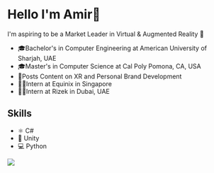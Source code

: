 # Hello I'm Amir👋
I'm aspiring to be a Market Leader in Virtual & Augmented Reality 🥇
* 🎓Bachelor's in Computer Engineering at American University of Sharjah, UAE
* 🎓Master's in Computer Science at Cal Poly Pomona, CA, USA
* 🎥Posts Content on XR and Personal Brand Development
* 🧑‍💻Intern at Equinix in Singapore
* 🧑‍💻Intern at Rizek in Dubai, UAE

## Skills
* ⚛ C#
* 📱 Unity
* 💻 Python

![](https://komarev.com/ghpvc/?username=amirmohideen&color=blueviolet)
